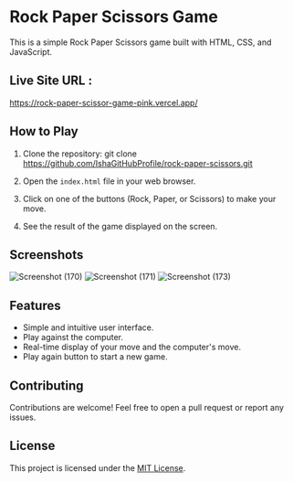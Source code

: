 # Rock Paper Scissors Game

This is a simple Rock Paper Scissors game built with HTML, CSS, and JavaScript.

## Live Site URL : 
https://rock-paper-scissor-game-pink.vercel.app/

## How to Play

1. Clone the repository:
git clone https://github.com/IshaGitHubProfile/rock-paper-scissors.git
2. Open the `index.html` file in your web browser.

3. Click on one of the buttons (Rock, Paper, or Scissors) to make your move.

4. See the result of the game displayed on the screen.

## Screenshots
![Screenshot (170)](https://github.com/IshaGitHubProfile/RockPaperScissor-Game/assets/143515190/ac90fdd1-5d70-43f8-b5f6-d41c04e5245e)
![Screenshot (171)](https://github.com/IshaGitHubProfile/RockPaperScissor-Game/assets/143515190/2c68e6d6-37de-43d2-9164-afe6b268da29)
![Screenshot (173)](https://github.com/IshaGitHubProfile/RockPaperScissor-Game/assets/143515190/9659fd5f-0978-414e-8b20-a9520b74d224)

## Features

- Simple and intuitive user interface.
- Play against the computer.
- Real-time display of your move and the computer's move.
- Play again button to start a new game.

## Contributing

Contributions are welcome! Feel free to open a pull request or report any issues.

## License

This project is licensed under the [MIT License](LICENSE).
